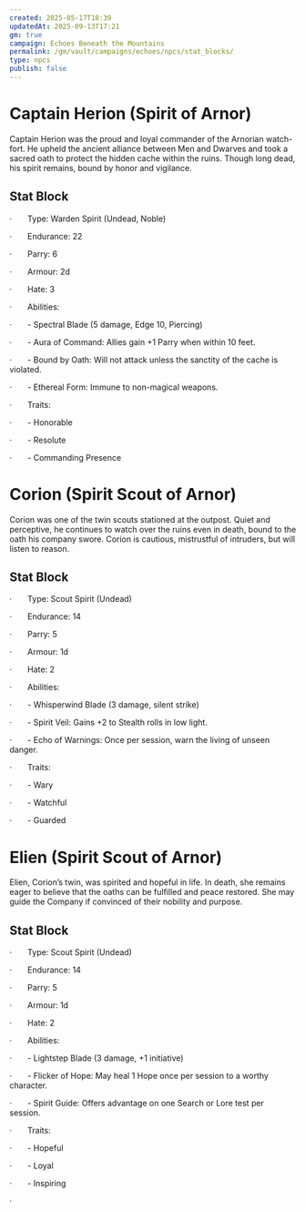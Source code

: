 ```yaml
---
created: 2025-05-17T18:39
updatedAt: 2025-09-13T17:21
gm: true
campaign: Echoes Beneath the Mountains
permalink: /gm/vault/campaigns/echoes/npcs/stat_blocks/
type: npcs
publish: false
---
```

# Captain Herion (Spirit of Arnor)

Captain Herion was the proud and loyal commander of the Arnorian watch-fort. He upheld the ancient alliance between Men and Dwarves and took a sacred oath to protect the hidden cache within the ruins. Though long dead, his spirit remains, bound by honor and vigilance.

## Stat Block

·       Type: Warden Spirit (Undead, Noble)

·       Endurance: 22

·       Parry: 6

·       Armour: 2d

·       Hate: 3

·       Abilities:

·       - Spectral Blade (5 damage, Edge 10, Piercing)

·       - Aura of Command: Allies gain +1 Parry when within 10 feet.

·       - Bound by Oath: Will not attack unless the sanctity of the cache is violated.

·       - Ethereal Form: Immune to non-magical weapons.

·       Traits:

·       - Honorable

·       - Resolute

·       - Commanding Presence

# Corion (Spirit Scout of Arnor)

Corion was one of the twin scouts stationed at the outpost. Quiet and perceptive, he continues to watch over the ruins even in death, bound to the oath his company swore. Corion is cautious, mistrustful of intruders, but will listen to reason.

## Stat Block

·       Type: Scout Spirit (Undead)

·       Endurance: 14

·       Parry: 5

·       Armour: 1d

·       Hate: 2

·       Abilities:

·       - Whisperwind Blade (3 damage, silent strike)

·       - Spirit Veil: Gains +2 to Stealth rolls in low light.

·       - Echo of Warnings: Once per session, warn the living of unseen danger.

·       Traits:

·       - Wary

·       - Watchful

·       - Guarded

# Elien (Spirit Scout of Arnor)

Elien, Corion’s twin, was spirited and hopeful in life. In death, she remains eager to believe that the oaths can be fulfilled and peace restored. She may guide the Company if convinced of their nobility and purpose.

## Stat Block

·       Type: Scout Spirit (Undead)

·       Endurance: 14

·       Parry: 5

·       Armour: 1d

·       Hate: 2

·       Abilities:

·       - Lightstep Blade (3 damage, +1 initiative)

·       - Flicker of Hope: May heal 1 Hope once per session to a worthy character.

·       - Spirit Guide: Offers advantage on one Search or Lore test per session.

·       Traits:

·       - Hopeful

·       - Loyal

·       - Inspiring

·